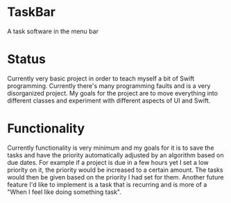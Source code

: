 # TaskBar
A task software in the menu bar

# Status
Currently very basic project in order to teach myself a bit of Swift programming. Currently there's many programming faults and is a very disorganized project. My goals for the project are to move everything into different classes and experiment with different aspects of UI and Swift. 

# Functionality
Currently functionality is very minimum and my goals for it is to save the tasks and have the priority automatically adjusted by an algorithm based on due dates. For example if a project is due in a few hours yet I set a low priority on it, the priority would be increased to a certain amount. The tasks would then be given based on the priority I had set for them. Another future feature I'd like to implement is a task that is recurring and is more of a "When I feel like doing something task". 
